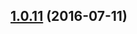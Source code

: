 <a name="1.0.11"></a>
## [1.0.11](https://github.com/atlassian/https://github.com/atlassian/lerna-semantic-release.git/compare/1.0.11-semver-tag-for-lerna-semantic-release-perform...v1.0.11) (2016-07-11)




